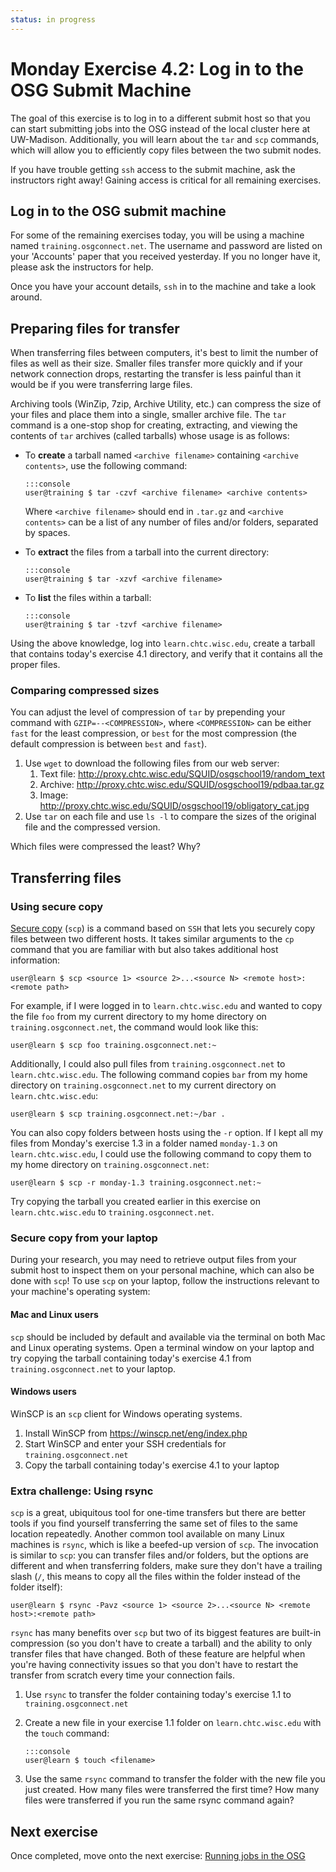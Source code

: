 ```yaml
---
status: in progress
---
```


Monday Exercise 4.2: Log in to the OSG Submit Machine
=====================================================

The goal of this exercise is to log in to a different submit host so that you can start submitting jobs into the OSG
instead of the local cluster here at UW-Madison.
Additionally, you will learn about the `tar` and `scp` commands, which will allow you to efficiently copy files between
the two submit nodes.

If you have trouble getting `ssh` access to the submit machine, ask the instructors right away! Gaining access is
critical for all remaining exercises.

Log in to the OSG submit machine
--------------------------------

For some of the remaining exercises today, you will be using a machine named `training.osgconnect.net`.
The username and password are listed on your 'Accounts' paper that you received yesterday.
If you no longer have it, please ask the instructors for help.

Once you have your account details, `ssh` in to the machine and take a look around.

Preparing files for transfer
----------------------------

When transferring files between computers, it's best to limit the number of files as well as their size.
Smaller files transfer more quickly and if your network connection drops, restarting the transfer is less painful than
it would be if you were transferring large files.

Archiving tools (WinZip, 7zip, Archive Utility, etc.) can compress the size of your files and place them into a single,
smaller archive file.
The `tar` command is a one-stop shop for creating, extracting, and viewing the contents of `tar` archives (called
tarballs) whose usage is as follows:

-   To **create** a tarball named `<archive filename>` containing `<archive contents>`, use the following command:

        :::console
        user@training $ tar -czvf <archive filename> <archive contents>

    Where `<archive filename>` should end in `.tar.gz` and `<archive contents>` can be a list of any number of files
    and/or folders, separated by spaces.

-   To **extract** the files from a tarball into the current directory:

        :::console
        user@training $ tar -xzvf <archive filename>

-   To **list** the files within a tarball:

        :::console
        user@training $ tar -tzvf <archive filename>

Using the above knowledge, log into `learn.chtc.wisc.edu`, create a tarball that contains today's exercise 4.1
directory, and verify that it contains all the proper files.

### Comparing compressed sizes

You can adjust the level of compression of `tar` by prepending your command with `GZIP=--<COMPRESSION>`, where
`<COMPRESSION>` can be either `fast` for the least compression, or `best` for the most compression (the default
compression is between `best` and `fast`).

1.  Use `wget` to download the following files from our web server:
    1.  Text file: <http://proxy.chtc.wisc.edu/SQUID/osgschool19/random_text>
    1.  Archive: <http://proxy.chtc.wisc.edu/SQUID/osgschool19/pdbaa.tar.gz>
    1.  Image: <http://proxy.chtc.wisc.edu/SQUID/osgschool19/obligatory_cat.jpg>
1.  Use `tar` on each file and use `ls -l` to compare the sizes of the original file and the compressed version.

Which files were compressed the least? Why?

Transferring files
------------------

### Using secure copy

[Secure copy](https://en.wikipedia.org/wiki/Secure_copy) (`scp`) is a command based on `SSH` that lets you securely copy
files between two different hosts.
It takes similar arguments to the `cp` command that you are familiar with but also takes additional host information:

```console
user@learn $ scp <source 1> <source 2>...<source N> <remote host>:<remote path>
```

For example, if I were logged in to `learn.chtc.wisc.edu` and wanted to copy the file `foo` from my current directory to
my home directory on `training.osgconnect.net`, the command would look like this:

```console
user@learn $ scp foo training.osgconnect.net:~
```

Additionally, I could also pull files from `training.osgconnect.net` to `learn.chtc.wisc.edu`.
The following command copies `bar` from my home directory on `training.osgconnect.net` to my current directory on
`learn.chtc.wisc.edu`:

``` console
user@learn $ scp training.osgconnect.net:~/bar .
```

You can also copy folders between hosts using the `-r` option.
If I kept all my files from Monday's exercise 1.3 in a folder named `monday-1.3` on `learn.chtc.wisc.edu`, I could use
the following command to copy them to my home directory on `training.osgconnect.net`:

``` console
user@learn $ scp -r monday-1.3 training.osgconnect.net:~
```

Try copying the tarball you created earlier in this exercise on `learn.chtc.wisc.edu` to `training.osgconnect.net`.

### Secure copy from your laptop

During your research, you may need to retrieve output files from your submit host to inspect them on your personal
machine, which can also be done with `scp`! To use `scp` on your laptop, follow the instructions relevant to your
machine's operating system:

#### Mac and Linux users

`scp` should be included by default and available via the terminal on both Mac and Linux operating systems.
Open a terminal window on your laptop and try copying the tarball containing today's exercise 4.1 from
`training.osgconnect.net` to your laptop.

#### Windows users

WinSCP is an `scp` client for Windows operating systems.

1.  Install WinSCP from <https://winscp.net/eng/index.php>
1.  Start WinSCP and enter your SSH credentials for `training.osgconnect.net`
1.  Copy the tarball containing today's exercise 4.1 to your laptop

### Extra challenge: Using rsync

`scp` is a great, ubiquitous tool for one-time transfers but there are better tools if you find yourself transferring
the same set of files to the same location repeatedly.
Another common tool available on many Linux machines is `rsync`, which is like a beefed-up version of `scp`.
The invocation is similar to `scp`: you can transfer files and/or folders, but the options are different and when
transferring folders, make sure they don't have a trailing slash (`/`, this means to copy all the files within the
folder instead of the folder itself):

``` console
user@learn $ rsync -Pavz <source 1> <source 2>...<source N> <remote host>:<remote path>
```

`rsync` has many benefits over `scp` but two of its biggest features are built-in compression (so you don't have to
create a tarball) and the ability to only transfer files that have changed.
Both of these feature are helpful when you're having connectivity issues so that you don't have to restart the transfer
from scratch every time your connection fails.

1.  Use `rsync` to transfer the folder containing today's exercise 1.1 to `training.osgconnect.net`
1.  Create a new file in your exercise 1.1 folder on `learn.chtc.wisc.edu` with the `touch` command:

        :::console
        user@learn $ touch <filename>

1. Use the same `rsync` command to transfer the folder with the new file you just created.
   How many files were transferred the first time? How many files were transferred if you run the same rsync command
   again?

Next exercise
-------------

Once completed, move onto the next exercise: [Running jobs in the OSG](/materials/day1/part4-ex3-submit-osg.md)

